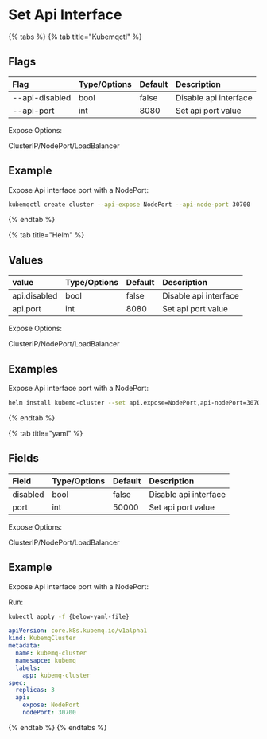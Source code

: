 # Set Api Interface

{% tabs %}
{% tab title="Kubemqctl" %}
## Flags

| Flag | Type/Options | Default | Description |
| :--- | :--- | :--- | :--- |
| --api-disabled | bool | false | Disable api interface |
| --api-port | int | 8080 | Set api port value |

Expose Options:

ClusterIP/NodePort/LoadBalancer

## Example

Expose Api interface port with a NodePort:

```bash
kubemqctl create cluster --api-expose NodePort --api-node-port 30700
```
{% endtab %}

{% tab title="Helm" %}
## Values

| value | Type/Options | Default | Description |
| :--- | :--- | :--- | :--- |
| api.disabled | bool | false | Disable api interface |
| api.port | int | 8080 | Set api port value |

Expose Options:

ClusterIP/NodePort/LoadBalancer

## Examples

Expose Api interface port with a NodePort:

```bash
helm install kubemq-cluster --set api.expose=NodePort,api-nodePort=30700  -n kubemq kubemq-charts/kubemq
```
{% endtab %}

{% tab title="yaml" %}
## Fields

| Field | Type/Options | Default | Description |
| :--- | :--- | :--- | :--- |
| disabled | bool | false | Disable api interface |
| port | int | 50000 | Set api port value |

Expose Options:

ClusterIP/NodePort/LoadBalancer

## Example

Expose Api interface port with a NodePort:

Run:

```bash
kubectl apply -f {below-yaml-file}
```

```yaml
apiVersion: core.k8s.kubemq.io/v1alpha1
kind: KubemqCluster
metadata:
  name: kubemq-cluster
  namesapce: kubemq
  labels:
    app: kubemq-cluster
spec:
  replicas: 3
  api:
    expose: NodePort
    nodePort: 30700
```
{% endtab %}
{% endtabs %}

